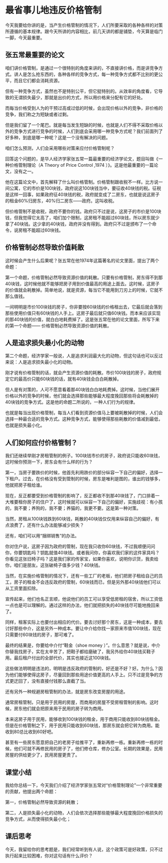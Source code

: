 # 最省事儿地违反价格管制
今天我要给你讲的是，当产生价格管制的情况下，人们所要采取的各种各样的对策所遵循的基本规律。跟今天所讲的内容相比，前几天讲的都是铺垫，今天算是临门一脚，今天最重要。
## 张五常最重要的论文
咱们讲价格管制，是通过一个很特别的角度来讲的，不直接讲价格，而是讲竞争方式。讲人是怎么抢东西的，各种各样的竞争方式，每一种竞争方式都不比别的更公平，而且它们都会消耗资源。

但有一种竞争方式，虽然也不是特别公平，但它挺特别的。从效率的角度看，它导致的无谓损失最少，那就是出价的方式，所以用价格来分配有它的好处。

而每当价格受到人为的干预过高或过低的时候，会出现价格以外的竞争，非价格的竞争，我们称之为短缺或者过剩。

但是我们留了一个尾巴。就是每当发生短缺的时候，也就是人们不得不采取价格以外的竞争方式进行竞争的时候，人们到底会采用哪一种竞争方式呢？我们前面列了好多种，到底是哪一种呢？这是一个没有解决的问题。

咱们怎么预测，人们会采用哪些对策来应付价格管制呢？

回答这个问题的，是华人经济学家张五常一篇最重要的经济学论文，题目叫做《一种价格管制理论（A Theory of Price Control ,1974&nbsp;）》。这是他最重要的一篇论文，没有之一。

他在这篇论文中，首先解释了什么叫价格管制。价格管制跟收税不一样。比方说一间公寓，它的市价是100块钱，政府说这100块钱当中，要征收40块钱的税。征税是这样一回事，如果政府征40块钱的税，政府就变成了二房东，也就是说这房子的租金60%归房东，40%归二房东——政府。这叫收税。

但价格管制不是收税，政府不要你的钱。政府只不过是说，这房子的市价是100块钱，但我觉得它太高了，咱们加个限制，这房租不能超过60块钱，所以房东就少拿了40块钱。这少拿的40块钱，政府并没有得到。政府只不过是颁布了一个命令，说房租不能超过60块钱。
## 价格管制必然导致价值耗散
这时候会产生什么后果呢？张五常在他1974年这篇著名的论文里面，提出了两个命题：

第一个命题，价格管制必然导致资源价值的耗散。只要有价格管制，房东得不到那40块钱，这时候他就不能够把房子用到价值最高的用途上面去。这时候，这房子的价值就会耗散掉。简单地说，就是资源，每当它不能用到刀刃上的时候，它就不那么值钱。

一间明明是市价100块钱的房子，你非要按60块钱的价格租出去，它最后就会落到那些使用价值只有60块钱的人手上。这房子最后就只值60块钱。而本来应该实现的那40块钱的价值，就白白地耗费掉了。这是张五常在他的论文里面，所写下来的第一个命题——&nbsp;价格管制必然导致资源价值的耗散。
## 人是追求损失最小化的动物
第二个命题，经济学家一般说，人是追求利润最大化的动物，但这句话也可以反过来说：人是追求损失最小化的动物。

刚才说有价格管制的话，就会产生资源价值的耗散。市价100块钱的房子，政府规定它的最高价只能60块钱的话，就有40块钱会白白耗散掉。

但人是有对策的，人可不愿意看着那40块钱白白地耗费掉。这时候，当他们展开价格以外的竞争的时候，他们就会选择那些能够最大程度挽回那些将会耗散掉的40块钱的竞争方式。这是他的命题二所说的，一种人们行为的规律。

也就是每当出现价格管制，每当人们看到资源价值马上要被耗散掉的时候，人们会选择一种最合适的竞争方式。这种竞争方式，能够使得那些耗散的价值减到最低，也就是损失最小化。
## 人们如何应付价格管制？
我们还继续举刚才房租管制的例子。100块钱市价的房子，政府说只能收60块钱，这时候你预测一下，房东会有什么样的行为？

第一，当房子要跌价的时候，他首先利用跌价的部分纵容一下自己的偏好，选择一下租户。过去，在价格没有受到管制的时候，房东是唯利是图的，谁出的钱够多，他就把房子租给谁。

现在，反正都要受到价格管制的影响了，反正都收不到那40块钱了，门口排着一大堆要租你房子的住户了，这时候就可以纵容一下自己的偏好，实施歧视：有小孩的，我不要；养狗的，我不要；养猫的，我更不要。这是第一种对策。

当然，房租从100块钱跌到60块钱，耗散的40块钱仅仅用来纵容自己的偏好，有点浪费了，还有什么办法能够减少损失？

还有，咱们可以用“捆绑销售”的办法。

你对住户说，这房子因为政府的管制，现在我只收你60块钱，不过我顺便问问你，你要钥匙吗？钥匙就值40块钱。或者我问你，你喜欢我们家的这件家具吗？你看见这张旧椅子吗？这是我们家的传家宝，如果你喜欢，说明你识货，我卖给你，咱们是朋友。这张破椅子值多少钱？40块钱。

当然，在实施价格管制的情况下，还有一些工厂的老板，他们把房子租给自己的员工，房子的租金不会违反政府的管制，60块钱而已，但是另外那40块钱他们可以从工资里面扣除。

宣传起来，他们也名正言顺，他说他们的员工可以享受低房租的宿舍，所以工资低一点也是可以理解的。通过这样的办法，他们就把损失的40块钱尽可能地挽回来了。

同样，租客实际上也要付出相应的代价。要去讨好那个房东，这是一种成本，要去讨好那些中介，这是另外一种成本。要让中介给你找一家原来市值100块钱，现在只需要付60块钱的房子，那可难了。

最终的结果是，你要给中介付“鞋金（shoe money ）”。什么意思？就是说，中介你替我找房子，实在太辛苦了，把鞋子都给磨破了，我另外给你40块钱买鞋子用。最后租户付出的全部代价，其实也接近这100块钱。

这些做法明明是违法的，明明是违反政府的管制的，好还是不好？好。为什么？因为他们能够使得这房子，尽量回到那些用途价值更高的人手上。只不过是竞争的方式更迂回了，没有直接付钱那么直截了当。

还有另外一种规避房租管制的办法，就是房东改变房屋的用途。

通常房租管制，只是用于民用的房屋，而商用的房屋不受房租管制的影响。这时候，房东他们就会把原来用于民用的房子转为商用。

本来这房子用于民用，能够收到100块钱的租金，用于商用只能收到80块钱租金。但是在价格管制之下，用于民用只能收到60块钱，那房东就会把它转为商用。能收到80总比收到60好吧。

甚至有一些房东愿意把自己的老房子给推平了，重新再修一栋。重新再修一栋的时候，他们可就不再修民用的房子了，他们修仓库，修办公室。长期的效果是，民用房屋的供给更少了，民用房屋更贵了。
## 课堂小结
我给你总结一下，今天我们介绍了经济学家张五常对“价格管制理论”一个非常重要的贡献，他提出两个命题：

第一，价格管制必然导致资源的耗散；

第二，人是损失最小化的动物，人们会依次选择那些能够最大程度挽回价格损失的竞争方式，从而使得损失最小化；
## 课后思考
今天，我留给你的思考题是，我们经常听到有人说，这个政策可是好政策，只不过执行起来比较困难，你对这句话有什么评价？